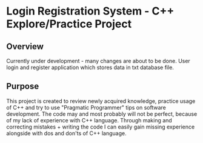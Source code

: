 # Login Registration System - C++ Explore/Practice Project

## Overview
Currently under development - many changes are about to be done.
User login and register application which stores data in txt database file.

## Purpose
This project is created to review newly acquired knowledge, practice usage of C++ and try to use "Pragmatic Programmer" tips on software development.
The code may and most probably will not be perfect, because of my lack of experience with C++ language.
Through making and correcting mistakes + writing the code I can easily gain missing experience alongside with dos and don'ts
of C++ language.
